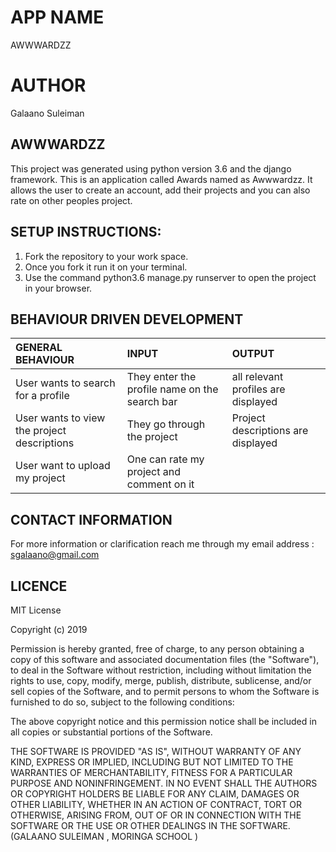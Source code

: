 # APP NAME
AWWWARDZZ

# AUTHOR
Galaano Suleiman

## AWWWARDZZ
This project was generated using python version 3.6 and the django framework.
This is an application called Awards named as Awwwardzz. It allows the user to create an account, add their projects and you can also rate on other peoples project. 

## SETUP INSTRUCTIONS:
1. Fork the repository to your work space.
2. Once you fork it run it on your terminal.
3. Use the command python3.6 manage.py runserver to open the project in your browser.

## BEHAVIOUR DRIVEN DEVELOPMENT
| GENERAL BEHAVIOUR | INPUT | OUTPUT|
|:------------------|:--------|:-----------|
|User wants to search for a profile| They enter the profile name on the search bar |all relevant profiles are displayed|
|User wants to view the project descriptions|They go through the project |Project descriptions are displayed|
|User want to upload my project| One can rate my project and comment on it |

## CONTACT INFORMATION
For more information or clarification reach me through my email address : sgalaano@gmail.com

## LICENCE
MIT License

Copyright (c) 2019 

Permission is hereby granted, free of charge, to any person obtaining a copy
of this software and associated documentation files (the "Software"), to deal
in the Software without restriction, including without limitation the rights
to use, copy, modify, merge, publish, distribute, sublicense, and/or sell
copies of the Software, and to permit persons to whom the Software is
furnished to do so, subject to the following conditions:

The above copyright notice and this permission notice shall be included in all
copies or substantial portions of the Software.

THE SOFTWARE IS PROVIDED "AS IS", WITHOUT WARRANTY OF ANY KIND, EXPRESS OR
IMPLIED, INCLUDING BUT NOT LIMITED TO THE WARRANTIES OF MERCHANTABILITY,
FITNESS FOR A PARTICULAR PURPOSE AND NONINFRINGEMENT. IN NO EVENT SHALL THE
AUTHORS OR COPYRIGHT HOLDERS BE LIABLE FOR ANY CLAIM, DAMAGES OR OTHER
LIABILITY, WHETHER IN AN ACTION OF CONTRACT, TORT OR OTHERWISE, ARISING FROM,
OUT OF OR IN CONNECTION WITH THE SOFTWARE OR THE USE OR OTHER DEALINGS IN THE
SOFTWARE. (GALAANO SULEIMAN , MORINGA SCHOOL )

